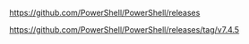 https://github.com/PowerShell/PowerShell/releases

https://github.com/PowerShell/PowerShell/releases/tag/v7.4.5
